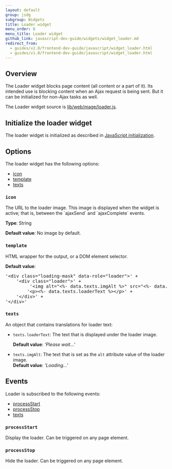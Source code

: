 ```yaml
---
layout: default
group: jsdg
subgroup: Widgets
title: Loader widget
menu_order: 6
menu_title: Loader widget
github_link: javascript-dev-guide/widgets/widget_loader.md
redirect_from:
  - guides/v2.0/frontend-dev-guide/javascript/widget_loader.html
  - guides/v1.0/frontend-dev-guide/javascript/widget_loader.html
---
```


<h2>Overview</h2>
The Loader widget blocks page content (all content or a part of it). Its intended use is blocking content when an Ajax request is being sent. But it can be initialized for non-Ajax tasks as well. 

The Loader widget source is <a href="{{site.mage2000url}}lib/web/mage/loader.js" target="_blank">lib/web/mage/loader.js</a>.

<h2 id="loader_init">Initialize the loader widget</h2>
The loader widget is initialized as described in <a href="{{site.gdeurl}}frontend-dev-guide/javascript/js_init.html" target="_blank">JavaScript initialization</a>.

<h2 id="loader_options">Options</h2>
The loader widget has the following options:
<ul>
<li><a href="#l_icon">icon</a></li>
<li><a href="#l_template">template</a></li>
<li><a href="#l_texts">texts</a></li>
</ul>

<h3 id="l_icon"><code>icon</code></h3>
The URL to the loader image. This image is displayed when the widget is active; that is, between the `ajaxSend` and `ajaxComplete` events. 

**Type**: String 

**Default value**: No image by default.


<h3 id="l_template"><code>template</code></h3>
HTML wrapper for the output, or a DOM element selector. 

**Default value**:
<pre>
'&lt;div class=&quot;loading-mask&quot; data-role=&quot;loader&quot;&gt;' +
    '&lt;div class=&quot;loader&quot;&gt;' +
         '&lt;img alt=&quot;&lt;%- data.texts.imgAlt %&gt;&quot; src=&quot;&lt;%- data.icon %&gt;&quot;&gt;' +
        '&lt;p&gt;&lt;%- data.texts.loaderText %&gt;&lt;/p&gt;' +
    '&lt;/div&gt;' +
'&lt;/div&gt;'
</pre>

<h3 id="l_texts"><code>texts</code></h3>

An object that contains translations for loader text:
<ul>
<li><code>texts.loaderText</code>: 
The text that is displayed under the loader image. <br>

<b>Default value</b>: <i>'Please wait...'</i></li>

<li><code>texts.imgAlt</code>: The text that is set as the <code>alt</code> attribute value of the loader image. <br>
<b>Default value</b>: <i>'Loading...'</i></li>
</ul>

<h2>Events</h2>
Loader is subscribed to the following events:
<ul>
<li><a href="#l_processStart">processStart</a></li>
<li><a href="#l_processStop">processStop</a></li>
<li><a href="#l_texts">texts</a></li>
</ul>

<h3 id="l_processStart"><code>processStart</code></h3>
Display the loader. Can be triggered on any page element.

<h3 id="l_processStop"><code>processStop</code></h3>
Hide the loader. Can be triggered on any page element.